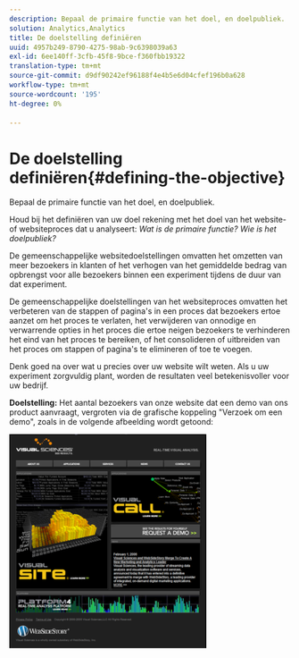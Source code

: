 ```yaml
---
description: Bepaal de primaire functie van het doel, en doelpubliek.
solution: Analytics,Analytics
title: De doelstelling definiëren
uuid: 4957b249-8790-4275-98ab-9c6398039a63
exl-id: 6ee140ff-3cfb-45f8-9bce-f360fbb19322
translation-type: tm+mt
source-git-commit: d9df90242ef96188f4e4b5e6d04cfef196b0a628
workflow-type: tm+mt
source-wordcount: '195'
ht-degree: 0%

---
```


# De doelstelling definiëren{#defining-the-objective}

Bepaal de primaire functie van het doel, en doelpubliek.

Houd bij het definiëren van uw doel rekening met het doel van het website- of websiteproces dat u analyseert: *Wat is de primaire functie? Wie is het doelpubliek?*

De gemeenschappelijke websitedoelstellingen omvatten het omzetten van meer bezoekers in klanten of het verhogen van het gemiddelde bedrag van opbrengst voor alle bezoekers binnen een experiment tijdens de duur van dat experiment.

De gemeenschappelijke doelstellingen van het websiteproces omvatten het verbeteren van de stappen of pagina&#39;s in een proces dat bezoekers ertoe aanzet om het proces te verlaten, het verwijderen van onnodige en verwarrende opties in het proces die ertoe neigen bezoekers te verhinderen het eind van het proces te bereiken, of het consolideren of uitbreiden van het proces om stappen of pagina&#39;s te elimineren of toe te voegen.

Denk goed na over wat u precies over uw website wilt weten. Als u uw experiment zorgvuldig plant, worden de resultaten veel betekenisvoller voor uw bedrijf.

**Doelstelling:** Het aantal bezoekers van onze website dat een demo van ons product aanvraagt, vergroten via de grafische koppeling &quot;Verzoek om een demo&quot;, zoals in de volgende afbeelding wordt getoond:

![](assets/ControlPage.png)
